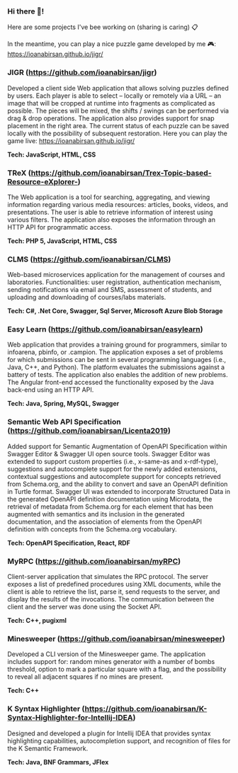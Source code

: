 ### Hi there 👋! 
Here are some projects I've bee working on (sharing is caring) 📋

In the meantime, you can play a nice puzzle game developed by me 🎮: https://ioanabirsan.github.io/jigr/

### JIGR (https://github.com/ioanabirsan/jigr)
Developed a client side Web application that allows solving puzzles defined by users. Each player is able to select – locally or remotely via a URL – an image that will be cropped at runtime into fragments as complicated as possible. The pieces will be mixed, the shifts / swings can be performed via drag & drop operations. The application also provides support for snap placement in the right area. The current status of each puzzle can be saved locally with the possibility of subsequent restoration. Here you can play the game live: https://ioanabirsan.github.io/jigr/

**Tech: JavaScript, HTML, CSS**

### TReX (https://github.com/ioanabirsan/Trex-Topic-based-Resource-eXplorer-)
The Web application is a tool for searching, aggregating, and viewing information regarding various media resources: articles, books, videos, and presentations. The user is able to retrieve information of interest using various filters. The application also exposes the information through an HTTP API for programmatic access. 

**Tech: PHP 5, JavaScript, HTML, CSS**

### CLMS (https://github.com/ioanabirsan/CLMS)
Web-based microservices application for the management of courses and laboratories. Functionalities: user registration, authentication mechanism, sending notifications via email and SMS, assessment of students, and uploading and downloading of courses/labs materials. 

**Tech: C#, .Net Core, Swagger, Sql Server, Microsoft Azure Blob Storage**

### Easy Learn (https://github.com/ioanabirsan/easylearn)
Web application that provides a training ground for programmers, similar to infoarena, pbinfo, or .campion. The application exposes a set of problems for which submissions can be sent in several programming languages (i.e., Java, C++, and Python). The platform evaluates the submissions against a battery of tests. The application also enables the addition of new problems. The Angular front-end accessed the functionality exposed by the Java back-end using an HTTP API. 

**Tech: Java, Spring, MySQL, Swagger**

### Semantic Web API Specification (https://github.com/ioanabirsan/Licenta2019)
Added support for Semantic Augmentation of OpenAPI Specification within Swagger Editor & Swagger UI open source tools. Swagger Editor was extended to support custom properties (i.e., x-same-as and x-rdf-type), suggestions and autocomplete support for the newly added extensions, contextual suggestions and autocomplete support for concepts retrieved from Schema.org, and the ability to convert and save an OpenAPI definition in Turtle format. Swagger UI was extended to incorporate Structured Data in the generated OpenAPI definition documentation using Microdata, the retrieval of metadata from Schema.org for each element that has been augmented with semantics and its inclusion in the generated documentation, and the association of elements from the OpenAPI definition with concepts from the Schema.org vocabulary. 

**Tech: OpenAPI Specification, React, RDF**

### MyRPC (https://github.com/ioanabirsan/myRPC)
Client-server application that simulates the RPC protocol. The server exposes a list of predefined procedures using XML documents, while the client is able to retrieve the list, parse it, send requests to the server, and display the results of the invocations. The communication between the client and the server was done using the Socket API. 

**Tech: C++, pugixml**

### Minesweeper (https://github.com/ioanabirsan/minesweeper)
Developed a CLI version of the Minesweeper game. The application includes support for: random mines generator with a number of bombs threshold, option to mark a particular square with a flag, and the possibility to reveal all adjacent squares if no mines are present. 

**Tech: C++**

### K Syntax Highlighter (https://github.com/ioanabirsan/K-Syntax-Highlighter-for-Intellij-IDEA)
Designed and developed a plugin for Intellij IDEA that provides syntax highlighting capabilities, autocompletion support, and recognition of files for the K Semantic Framework. 

**Tech: Java, BNF Grammars, JFlex**

<!--
**ioanabirsan/ioanabirsan** is a ✨ _special_ ✨ repository because its `README.md` (this file) appears on your GitHub profile.

Here are some ideas to get you started:

- 🔭 I’m currently working on ...
- 🌱 I’m currently learning ...
- 👯 I’m looking to collaborate on ...
- 🤔 I’m looking for help with ...
- 💬 Ask me about ...
- 📫 How to reach me: ...
- 😄 Pronouns: ...
- ⚡ Fun fact: ...
-->
